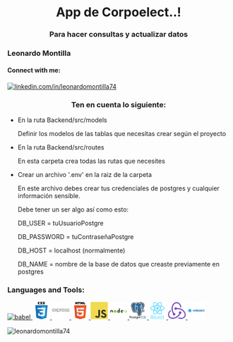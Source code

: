 
<h1 align="center">App de Corpoelect..!</h1>
<h3 align="center">Para hacer consultas y actualizar datos</h3>
<h3 align="left">Leonardo Montilla</h3>
<h4 align="left">Connect with me:</h4>

<p align="left">
<a href="https://linkedin.com/in/leonardomontilla74" target="blank"><img align="center" src="https://raw.githubusercontent.com/rahuldkjain/github-profile-readme-generator/master/src/images/icons/Social/linked-in-alt.svg" alt="linkedin.com/in/leonardomontilla74" height="30" width="40" /></a>
</p>

<h3 align="center">Ten en cuenta lo siguiente:</h3>
<ul>
    <li>En la ruta Backend/src/models</li>
        <p>Definir los modelos de las tablas que necesitas crear según el proyecto</p>
    <li>En la ruta Backend/src/routes</li>
        <p>En esta carpeta crea todas las rutas que necesites</p>
    <li>Crear un archivo '.env' en la raiz de la carpeta</li>
        <p>En este archivo debes crear tus credenciales de postgres y cualquier información sensible.</P>
        <p>Debe tener un ser algo así como esto:
            <p>DB_USER = tuUsuarioPostgre</p>
            <p>DB_PASSWORD = tuContraseñaPostgre</p>
            <p>DB_HOST = localhost (normalmente)</p>
            <p>DB_NAME = nombre de la base de datos que creaste previamente en postgres</p>
        </p>
</ul>

<h3 align="left">Languages and Tools:</h3>
<p align="left"> <a href="https://babeljs.io/" target="_blank" rel="noreferrer"> <img src="https://www.vectorlogo.zone/logos/babeljs/babeljs-icon.svg" alt="babel" width="40" height="40"/> </a> <a href="https://www.w3schools.com/css/" target="_blank" rel="noreferrer"> <img src="https://raw.githubusercontent.com/devicons/devicon/master/icons/css3/css3-original-wordmark.svg" alt="css3" width="40" height="40"/> </a> <a href="https://expressjs.com" target="_blank" rel="noreferrer"> <img src="https://raw.githubusercontent.com/devicons/devicon/master/icons/express/express-original-wordmark.svg" alt="express" width="40" height="40"/> </a> <a href="https://www.w3.org/html/" target="_blank" rel="noreferrer"> <img src="https://raw.githubusercontent.com/devicons/devicon/master/icons/html5/html5-original-wordmark.svg" alt="html5" width="40" height="40"/> </a> <a href="https://developer.mozilla.org/en-US/docs/Web/JavaScript" target="_blank" rel="noreferrer"> <img src="https://raw.githubusercontent.com/devicons/devicon/master/icons/javascript/javascript-original.svg" alt="javascript" width="40" height="40"/> </a> <a href="https://nodejs.org" target="_blank" rel="noreferrer"> <img src="https://raw.githubusercontent.com/devicons/devicon/master/icons/nodejs/nodejs-original-wordmark.svg" alt="nodejs" width="40" height="40"/> </a> <a href="https://www.postgresql.org" target="_blank" rel="noreferrer"> <img src="https://raw.githubusercontent.com/devicons/devicon/master/icons/postgresql/postgresql-original-wordmark.svg" alt="postgresql" width="40" height="40"/> </a> <a href="https://reactjs.org/" target="_blank" rel="noreferrer"> <img src="https://raw.githubusercontent.com/devicons/devicon/master/icons/react/react-original-wordmark.svg" alt="react" width="40" height="40"/> </a> <a href="https://redux.js.org" target="_blank" rel="noreferrer"> <img src="https://raw.githubusercontent.com/devicons/devicon/master/icons/redux/redux-original.svg" alt="redux" width="40" height="40"/> </a> <a href="https://webpack.js.org" target="_blank" rel="noreferrer"> <img src="https://raw.githubusercontent.com/devicons/devicon/d00d0969292a6569d45b06d3f350f463a0107b0d/icons/webpack/webpack-original-wordmark.svg" alt="webpack" width="40" height="40"/> </a> </p>

<p><img align="center" src="https://github-readme-stats.vercel.app/api/top-langs?username=leonardomontilla74&show_icons=true&locale=en&layout=compact" alt="leonardomontilla74" /></p>
